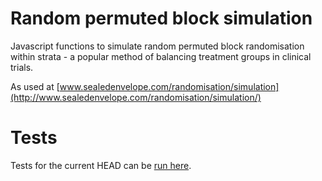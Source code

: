 # Random permuted block simulation

Javascript functions to simulate random permuted block randomisation within strata - a popular method of balancing treatment groups in clinical trials.

As used at [www.sealedenvelope.com/randomisation/simulation](http://www.sealedenvelope.com/randomisation/simulation/)

# Tests

Tests for the current HEAD can be [run here](http://sealedenvelope.github.com/block_simulation.js/).

